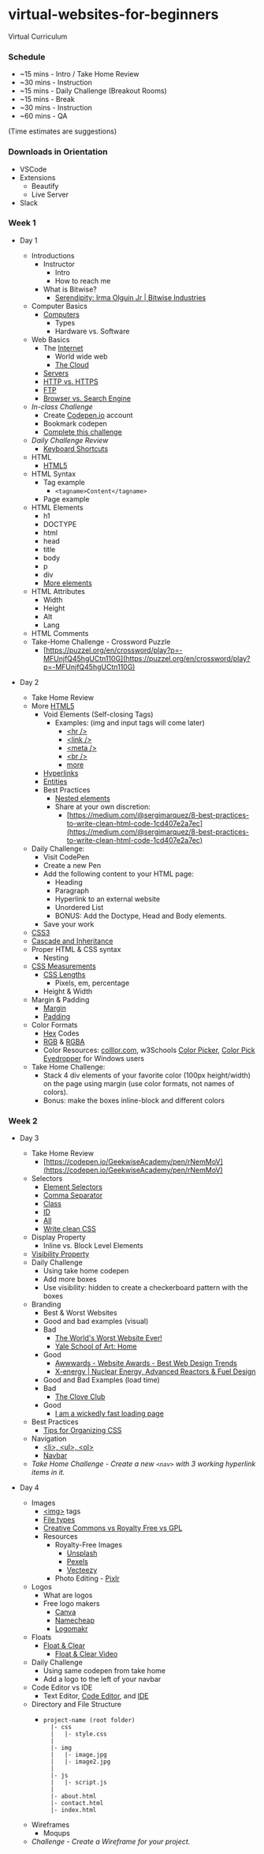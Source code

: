 # virtual-websites-for-beginners
Virtual Curriculum

### Schedule
- ~15 mins - Intro / Take Home Review
- ~30 mins - Instruction
- ~15 mins - Daily Challenge (Breakout Rooms)
- ~15 mins - Break
- ~30 mins - Instruction
- ~60 mins - QA

(Time estimates are suggestions)

### Downloads in Orientation
* VSCode
* Extensions
    * Beautify
    * Live Server
* Slack

### Week 1
* Day 1
    * Introductions
        * Instructor
            * Intro
            * How to reach me
        * What is Bitwise?
            * [Serendipity: Irma Olguin Jr | Bitwise Industries](https://www.youtube.com/watch?v=E4-w6m9UbSg)
    * Computer Basics
        * [Computers](https://edu.gcfglobal.org/en/computerbasics/about-this-tutorial/1/)
            * Types
            * Hardware vs. Software
    * Web Basics
        * The [Internet](https://edu.gcfglobal.org/en/internetbasics/what-is-the-internet/1/)
            * World wide web
            * [The Cloud](https://edu.gcfglobal.org/en/computerbasics/understanding-the-cloud/1/)
        * [Servers](https://www.computerhope.com/jargon/s/server.htm)
        * [HTTP vs. HTTPS](https://www.botify.com/blog/what-is-a-secure-website-https-vs-http)
        * [FTP](https://www.digitaltrends.com/computing/what-is-ftp-and-how-do-i-use-it/)
        * [Browser vs. Search Engine](https://www.geeksforgeeks.org/difference-between-search-engine-and-web-browser/)
    * _In-class Challenge_
        * Create [Codepen.io](https://codepen.io/) account
        * Bookmark codepen
        * [Complete this challenge](https://codepen.io/pen/?template=eYZgVye)
    * _Daily Challenge Review_
        * [Keyboard Shortcuts](https://www.w3schools.com/tags/ref_keyboardshortcuts.asp)
    * HTML
        * [HTML5](http://w3schools.com/html/html_intro.asp)
    * HTML Syntax
        * Tag example
            * `<tagname>Content</tagname>`
        * Page example
    * HTML Elements
        * h1
        * DOCTYPE
        * html
        * head
        * title
        * body
        * p
        * div
        * [More elements](https://www.w3schools.com/html/html_elements.asp)
    * HTML Attributes
        * Width
        * Height
        * Alt
        * Lang
    * HTML Comments
    * Take-Home Challenge - Crossword Puzzle
        * [https://puzzel.org/en/crossword/play?p=-MFUnjfQ45hgUCtn110G](https://puzzel.org/en/crossword/play?p=-MFUnjfQ45hgUCtn110G)

* Day 2
    * Take Home Review
    * More [HTML5](http://w3schools.com/html/html_intro.asp)
        * Void Elements (Self-closing Tags)
            * Examples: (img and input tags will come later)
                * [\<hr />](https://www.w3schools.com/tags/tag_hr.asp)
                * [\<link />](https://www.w3schools.com/tags/tag_link.asp)
                * [\<meta />](https://www.w3schools.com/tags/tag_meta.asp)
                * [\<br />](https://www.w3schools.com/tags/tag_br.asp)
                * [more](https://stackoverflow.com/questions/13915201/what-tags-in-html5-are-acknowledged-of-being-self-closing)
        * [Hyperlinks](https://www.w3schools.com/tags/tag_a.asp)
        * [Entities](https://www.w3schools.com/html/html_entities.asp)
        * Best Practices
            * [Nested elements](https://www.w3schools.com/html/html_elements.asp#:~:text=Nested%20HTML%20Elements,consist%20of%20nested%20HTML%20elements.)
            * Share at your own discretion:
                * [https://medium.com/@sergimarquez/8-best-practices-to-write-clean-html-code-1cd407e2a7ec](https://medium.com/@sergimarquez/8-best-practices-to-write-clean-html-code-1cd407e2a7ec)
    * Daily Challenge:
        * Visit CodePen
        * Create a new Pen
        * Add the following content to your HTML page:
            * Heading
            * Paragraph
            * Hyperlink to an external website
            * Unordered List
            * BONUS: Add the Doctype, Head and Body elements.
        * Save your work
    * [CSS3](https://www.w3schools.com/css/css_intro.asp)
    * [Cascade and Inheritance](https://developer.mozilla.org/en-US/docs/Learn/CSS/Building_blocks/Cascade_and_inheritance)
    * Proper HTML & CSS syntax
        * Nesting
    * [CSS Measurements](https://www.w3schools.com/cssref/css_units.asp)
        * [CSS Lengths](https://css-tricks.com/the-lengths-of-css/)
            * Pixels, em, percentage
        * Height & Width
    * Margin & Padding
        * [Margin](https://www.w3schools.com/cssref/pr_margin.asp)
        * [Padding](https://www.w3schools.com/css/css_padding.asp)
    * Color Formats
        * [Hex](https://www.w3schools.com/colors/colors_hexadecimal.asp) Codes
        * [RGB](https://www.w3schools.com/colors/colors_rgb.asp) & [RGBA](https://www.w3schools.com/css/tryit.asp?filename=trycss_opacity_box2)
        * Color Resources: [colllor.com](http://colllor.com/), w3Schools [Color Picker](https://www.w3schools.com/colors/colors_picker.asp), [Color Pick Eyedropper](https://chrome.google.com/webstore/detail/colorpick-eyedropper/ohcpnigalekghcmgcdcenkpelffpdolg?hl=en) for Windows users
    * Take Home Challenge:
        * Stack 4 div elements of your favorite color (100px height/width) on the page using margin (use color formats, not names of colors). 
        * Bonus: make the boxes inline-block and different colors

### Week 2
* Day 3
    * Take Home Review
        * [https://codepen.io/GeekwiseAcademy/pen/rNemMoV](https://codepen.io/GeekwiseAcademy/pen/rNemMoV)
    * Selectors
        * [Element Selectors](https://www.w3schools.com/cssref/sel_element.asp)
        * [Comma Separator](https://www.w3schools.com/cssref/sel_element_comma.asp)
        * [Class](https://www.w3schools.com/cssref/sel_class.asp)
        * [ID](https://www.w3schools.com/cssref/sel_id.asp)
        * [All](https://www.w3schools.com/cssref/sel_all.asp)
        * [Write clean CSS](https://dev.to/ibrahima92/6-powerful-css-selectors-that-will-really-help-you-write-clean-css-4bab)
    * Display Property
        * Inline vs. Block Level Elements
    * [Visibility Property](https://www.w3schools.com/cssref/pr_class_visibility.asp)
    * Daily Challenge
        * Using take home codepen
        * Add more boxes
        * Use visibility: hidden to create a checkerboard pattern with the boxes
    * Branding
        * Best & Worst Websites
        * Good and bad examples (visual)
        * Bad
            * [The World's Worst Website Ever!](https://www.theworldsworstwebsiteever.com/)
            * [Yale School of Art: Home](https://www.art.yale.edu/)
        * Good
            * [Awwwards - Website Awards - Best Web Design Trends](https://www.awwwards.com/)
            * [X-energy | Nuclear Energy, Advanced Reactors & Fuel Design](https://x-energy.com/)
        * Good and Bad Examples (load time)
        * Bad
            * [The Clove Club](https://thecloveclub.com/)
        * Good
            * [I am a wickedly fast loading page](https://varvy.com/pagespeed/wicked-fast.html)
    * Best Practices
        * [Tips for Organizing CSS](https://developer.mozilla.org/en-US/docs/Learn/CSS/Building_blocks/Organizing)
    * Navigation
        * [\<li>, \<ul>, \<ol>](https://www.w3schools.com/html/html_lists.asp)
        * [Navbar](https://www.w3schools.com/css/css_navbar.asp)
    * _Take Home Challenge - Create a new `<nav>` with 3 working hyperlink items in it._

* Day 4 
    * Images
        * [\<img>](https://www.w3schools.com/html/html_images.asp) tags
        * [File types](https://99designs.com/blog/tips/image-file-types/)
        * [Creative Commons vs Royalty Free vs GPL](https://www.elegantthemes.com/blog/business/creative-commons-vs-royalty-free-vs-gpl#:~:text=Creators%20can%20sell%20licensing%20to,and%20can't%20be%20transferred.)
        * Resources
            * Royalty-Free Images
                * [Unsplash](https://unsplash.com/)
                * [Pexels](https://www.pexels.com/)
                * [Vecteezy](https://www.vecteezy.com/)
            * Photo Editing - [Pixlr](https://pixlr.com/)
    * Logos
        * What are logos
        * Free logo makers
            * [Canva](https://www.canva.com/logos/templates/)
            * [Namecheap](https://www.namecheap.com/logo-maker)
            * [Logomakr](https://logomakr.com/)
    * Floats
        * [Float & Clear](https://www.w3schools.com/css/css_float.asp)
            * [Float & Clear Video](https://www.youtube.com/watch?v=xara4Z1b18I&t=8s)
    * Daily Challenge
        * Using same codepen from take home
        * Add a logo to the left of your navbar
    * Code Editor vs IDE
        * Text Editor, [Code Editor](https://www.pcmag.com/encyclopedia/term/source-code-editor), and [IDE](https://www.codecademy.com/articles/what-is-an-ide)
    * Directory and File Structure
        * ```
          project-name (root folder)
            |- css
            |   |- style.css
            |
            |- img
            |   |- image.jpg
            |   |- image2.jpg
            |
            |- js
            |   |- script.js
            |
            |- about.html
            |- contact.html
            |- index.html
          ```
    * Wireframes
        * Moqups
    * _Challenge - Create a Wireframe for your project._
